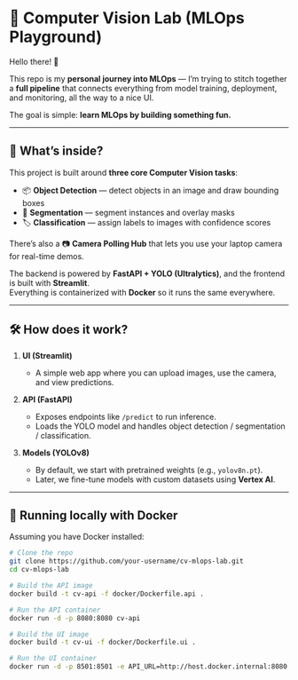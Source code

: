 # 🤖 Computer Vision Lab (MLOps Playground)

Hello there! 👋  
 
This repo is my **personal journey into MLOps** — I’m trying to stitch together a **full pipeline** that connects everything from model training, deployment, and monitoring, all the way to a nice UI.  

The goal is simple: **learn MLOps by building something fun.**

---

## 🚀 What’s inside?

This project is built around **three core Computer Vision tasks**:

- 📦 **Object Detection** — detect objects in an image and draw bounding boxes  
- 🧩 **Segmentation** — segment instances and overlay masks  
- 🏷️ **Classification** — assign labels to images with confidence scores  

There’s also a 📷 **Camera Polling Hub** that lets you use your laptop camera for real-time demos.  

The backend is powered by **FastAPI + YOLO (Ultralytics)**, and the frontend is built with **Streamlit**.  
Everything is containerized with **Docker** so it runs the same everywhere.

---

## 🛠️ How does it work?

1. **UI (Streamlit)**  
   - A simple web app where you can upload images, use the camera, and view predictions.  

2. **API (FastAPI)**  
   - Exposes endpoints like `/predict` to run inference.  
   - Loads the YOLO model and handles object detection / segmentation / classification.  

3. **Models (YOLOv8)**  
   - By default, we start with pretrained weights (e.g., `yolov8n.pt`).  
   - Later, we fine-tune models with custom datasets using **Vertex AI**.

---

## 🐳 Running locally with Docker

Assuming you have Docker installed:

```bash
# Clone the repo
git clone https://github.com/your-username/cv-mlops-lab.git
cd cv-mlops-lab

# Build the API image
docker build -t cv-api -f docker/Dockerfile.api .

# Run the API container
docker run -d -p 8080:8080 cv-api

# Build the UI image
docker build -t cv-ui -f docker/Dockerfile.ui .

# Run the UI container
docker run -d -p 8501:8501 -e API_URL=http://host.docker.internal:8080 cv-ui
